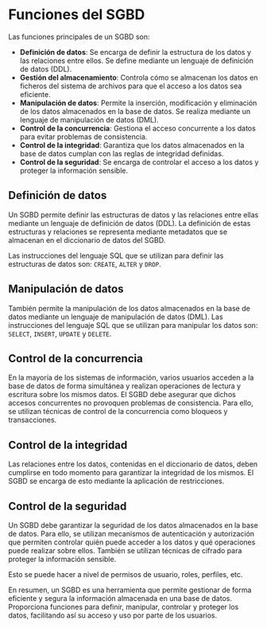 # Funciones del SGBD

Las funciones principales de un SGBD son:

* **Definición de datos**: Se encarga de definir la estructura de los datos y las relaciones entre ellos. Se define mediante un lenguaje de definición de datos (DDL).
* **Gestión del almacenamiento**: Controla cómo se almacenan los datos en ficheros del sistema de archivos para que el acceso a los datos sea eficiente.
* **Manipulación de datos**: Permite la inserción, modificación y eliminación de los datos almacenados en la base de datos. Se realiza mediante un lenguaje de manipulación de datos (DML).
* **Control de la concurrencia**: Gestiona el acceso concurrente a los datos para evitar problemas de consistencia.
* **Control de la integridad**: Garantiza que los datos almacenados en la base de datos cumplan con las reglas de integridad definidas.
* **Control de la seguridad**: Se encarga de controlar el acceso a los datos y proteger la información sensible.

## Definición de datos

Un SGBD permite definir las estructuras de datos y las relaciones entre ellas mediante un lenguaje de definición de datos (DDL). La definición de estas estructuras y relaciones se representa mediante metadatos que se almacenan en el diccionario de datos del SGBD.

Las instrucciones del lenguaje SQL que se utilizan para definir las estructuras de datos son: `CREATE`, `ALTER` y `DROP`.

## Manipulación de datos

También permite la manipulación de los datos almacenados en la base de datos mediante un lenguaje de manipulación de datos (DML). Las instrucciones del lenguaje SQL que se utilizan para manipular los datos son: `SELECT`, `INSERT`, `UPDATE` y `DELETE`.

## Control de la concurrencia

En la mayoría de los sistemas de información, varios usuarios acceden a la base de datos de forma simultánea y realizan operaciones de lectura y escritura sobre los mismos datos.
El SGBD debe asegurar que dichos accesos concurrentes no provoquen problemas de consistencia. Para ello, se utilizan técnicas de control de la concurrencia como bloqueos y transacciones.

## Control de la integridad

Las relaciones entre los datos, contenidas en el diccionario de datos, deben cumplirse en todo momento para garantizar la integridad de los mismos. El SGBD se encarga de esto mediante la aplicación de restricciones.

## Control de la seguridad

Un SGBD debe garantizar la seguridad de los datos almacenados en la base de datos. Para ello, se utilizan mecanismos de autenticación y autorización que permiten controlar quién puede acceder a los datos y qué operaciones puede realizar sobre ellos. También se utilizan técnicas de cifrado para proteger la información sensible.

Esto se puede hacer a nivel de permisos de usuario, roles, perfiles, etc.

En resumen, un SGBD es una herramienta que permite gestionar de forma eficiente y segura la información almacenada en una base de datos. Proporciona funciones para definir, manipular, controlar y proteger los datos, facilitando así su acceso y uso por parte de los usuarios.